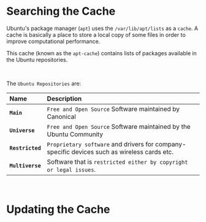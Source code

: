 # **Searching the Cache**

Ubuntu's package manager (`apt`) uses the `/var/lib/apt/lists` as a `cache`. A cache is basically a place to store a local copy of some files in order to improve computational performance.

This cache (known as the `apt-cache`) contains lists of packages available in the Ubuntu repositories.

&nbsp;

The `Ubuntu Repositories` are:

| Name             | Description                                             |
|:---              |:---                                                     |
| **`Main`**       | `Free and Open Source` Software maintained by Canonical |
| **`Universe`**   | `Free and Open Source` Software maintained by the Ubuntu Community |
| **`Restricted`** | `Proprietary software` and drivers for company-specific devices such as wireless cards etc. |
| **`Multiverse`**  | Software that is `restricted either by copyright or legal issues`.

&nbsp;



# **Updating the Cache**